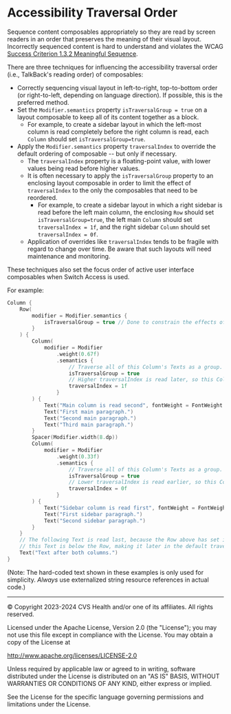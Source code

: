 # Accessibility Traversal Order
Sequence content composables appropriately so they are read by screen readers in an order that preserves the meaning of their visual layout. Incorrectly sequenced content is hard to understand and violates the WCAG [Success Criterion 1.3.2 Meaningful Sequence](https://www.w3.org/TR/WCAG22/#meaningful-sequence).

There are three techniques for influencing the accessibility traversal order (i.e., TalkBack's reading order) of composables:

* Correctly sequencing visual layout in left-to-right, top-to-bottom order (or right-to-left, depending on language direction). If possible, this is the preferred method.
* Set the `Modifier.semantics` property `isTraversalGroup = true` on a layout composable to keep all of its content together as a block. 
    * For example, to create a sidebar layout in which the left-most column is read completely before the right column is read, each `Column` should set `isTraversalGroup=true`. 
* Apply the `Modifier.semantics` property `traversalIndex` to override the default ordering of composable -- but only if necessary.
    * The `traversalIndex` property is a floating-point value, with lower values being read before higher values.
    * It is often necessary to apply the `isTraversalGroup` property to an enclosing layout composable in order to limit the effect of `traversalIndex` to the only the composables that need to be reordered.
      * For example, to create a sidebar layout in which a right sidebar is read before the left main column, the enclosing `Row` should set `isTraversalGroup=true`, the left main `Column` should set `traversalIndex = 1f`, and the right sidebar `Column` should set `traversalIndex = 0f`. 
    * Application of overrides like `traversalIndex` tends to be fragile with regard to change over time. Be aware that such layouts will need maintenance and monitoring.

These techniques also set the focus order of active user interface composables when Switch Access is used. 

For example:

```kotlin
Column {
    Row(
        modifier = Modifier.semantics {
            isTraversalGroup = true // Done to constrain the effects of the traveralIndex values below. 
        } 
    ) {
        Column(
            modifier = Modifier
                .weight(0.67f)
                .semantics {
                    // Traverse all of this Column's Texts as a group. 
                    isTraversalGroup = true 
                    // Higher traversalIndex is read later, so this Column is read second.
                    traversalIndex = 1f 
                }
        ) {
            Text("Main column is read second", fontWeight = FontWeight.Bold)
            Text("First main paragraph.")
            Text("Second main paragraph.")
            Text("Third main paragraph.")
        }
        Spacer(Modifier.width(8.dp))
        Column(
            modifier = Modifier
                .weight(0.33f)
                .semantics {
                    // Traverse all of this Column's Texts as a group.
                    isTraversalGroup = true 
                    // Lower traversalIndex is read earlier, so this Column is read first.
                    traversalIndex = 0f 
                }
        ) {
            Text("Sidebar column is read first", fontWeight = FontWeight.Bold)
            Text("First sidebar paragraph.")
            Text("Second sidebar paragraph.")
        }
    }
    // The following Text is read last, because the Row above has set isTraversalGroup = true, and 
    // this Text is below the Row, making it later in the default traversal order.
    Text("Text after both columns.") 
}
```

(Note: The hard-coded text shown in these examples is only used for simplicity. _Always_ use externalized string resource references in actual code.)

----

© Copyright 2023-2024 CVS Health and/or one of its affiliates. All rights reserved.

Licensed under the Apache License, Version 2.0 (the "License");
you may not use this file except in compliance with the License.
You may obtain a copy of the License at

http://www.apache.org/licenses/LICENSE-2.0

Unless required by applicable law or agreed to in writing, software
distributed under the License is distributed on an "AS IS" BASIS,
WITHOUT WARRANTIES OR CONDITIONS OF ANY KIND, either express or implied.

See the License for the specific language governing permissions and
limitations under the License.